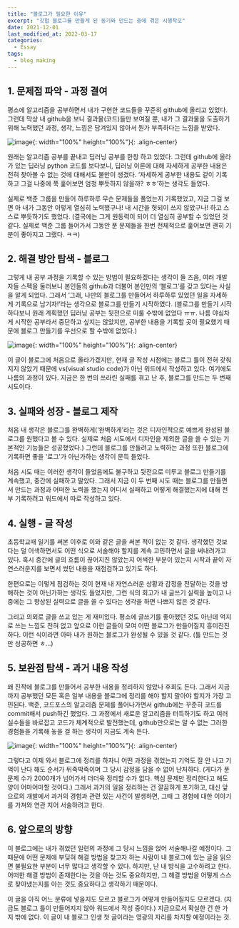 ```yaml
---
title: "블로그가 필요한 이유"
excerpt: "깃헙 블로그를 만들게 된 동기와 만드는 중에 겪은 시행착오"
date: 2021-12-01
last_modified_at: 2022-03-17
categories:
  - Essay
tags:
  - blog making
---
```


## 1. 문제점 파악 - 과정 결여
평소에 알고리즘을 공부하면서 내가 구현한 코드들을 꾸준히 github에 올리고 있었다. 그런데 막상 내 github을 보니 결과물(코드)들만 보여질 뿐, 내가 그 결과물을 도출하기 위해 노력했던 과정, 생각, 느낌은 담겨있지 않아서 뭔가 부족하다는 느낌을 받았다. 

![image](https://user-images.githubusercontent.com/30232837/158522443-689e83fd-8057-46c5-b185-825a0aed7c9b.png "github"){: width="100%" height="100%"}{: .align-center}

원래는 알고리즘 공부를 끝내고 딥러닝 공부를 한창 하고 있었다. 그런데 github에 올라가 있는 딥러닝 python 코드를 보다보니, 딥러닝 이론에 대해 자세하게 공부한 내용은 전혀 찾아볼 수 없는 것에 대해서도 불만이 생겼다. ‘자세하게 공부한 내용도 같이 기록하고 그걸 나중에 쭉 훑어보면 엄청 뿌듯하지 않을까? ㅎㅎ’하는 생각도 들었다. 

실제로 백준 그룹을 만들어 하루하루 무슨 문제들을 풀었는지 기록했었고, 지금 그걸 보면 아 내가 그동안 이렇게 열심히 노력했구나! 내 시간을 헛되이 쓰지 않았구나! 하고 스스로 뿌듯하기도 했었다. (결국에는 그게 원동력이 되어 더 열심히 공부할 수 있었던 것 같다. 실제로 백준 그룹 들어가서 그동안 푼 문제들을 한번 전체적으로 훑어보면 괜히 기분이 좋아지고 그랬다. ㅋㅋ)

## 2. 해결 방안 탐색 - 블로그
그렇게 내 공부 과정을 기록할 수 있는 방법이 필요하겠다는 생각이 들 즈음, 여러 개발자들 스펙을 둘러보니 본인들의 github과 더불어 본인만의 ‘블로그’를 갖고 있다는 사실을 알게 되었다. 그래서 ‘그래, 나만의 블로그를 만들어서 하루하루 있었던 일을 자세하게 기록으로 남기자!’라는 생각으로 블로그를 만들기 시작하였다. (블로그를 만들기 시작하다보니 원래 계획했던 딥러닝 공부는 뒷전으로 미룰 수밖에 없었다 ㅠㅠ. 나름 야심차게 시작한 공부라서 중단하고 싶지는 않았지만, 공부한 내용을 기록할 곳이 필요했기 때문에 블로그 만들기를 우선으로 할 수밖에 없었다.)

![image](https://user-images.githubusercontent.com/30232837/158537774-0ae58eaf-b470-49ed-852b-cc59fc1a078e.png "word"){: width="100%" height="100%"}{: .align-center}

이 글이 블로그에 처음으로 올라가겠지만, 현재 글 작성 시점에는 블로그 틀이 전혀 갖춰지지 않았기 때문에 vs(visual studio code)가 아닌 워드에서 작성하고 있다. 여기에도 나름의 과정이 있다. 지금은 한 번의 쓰라린 실패를 겪고 난 후, 블로그를 만드는 두 번째 시도이다. 

## 3. 실패와 성장 - 블로그 제작
처음 내 생각은 블로그를 완벽하게(‘완벽하게’라는 것은 디자인적으로 예쁘게 완성된 블로그를 원했다고 볼 수 있다. 실제로 처음 시도에서 디자인을 제외한 글을 쓸 수 있는 기본적인 기능들은 성공했었다.) 그런데 블로그를 만들려고 노력하는 과정 또한 블로그에 기록하면 좋을 '로그'가 아닌가하는 생각이 문득 들었다.

처음 시도 때는 이러한 생각이 들었음에도 불구하고 뒷전으로 미루고 블로그 만들기를 계속했고, 중간에 실패하고 말았다. 그래서 지금 이 두 번째 시도 때는 블로그를 만들면서 만드는 과정과 어떠한 노력을 했는지 어디서 실패하고 어떻게 해결했는지에 대해 전부 기록하려고 워드에서 따로 작성하고 있다.

## 4. 실행 - 글 작성
초등학교때 일기를 써본 이후로 이와 같은 글을 써본 적이 없는 것 같다. 생각했던 것보다는 덜 어색하면서도 어떤 식으로 서술해야 할지를 계속 고민하면서 글을 써내려가고 있다. 혹시 중간에 글의 흐름이 끊어지진 않았는지 어색한 부분이 있는지 시작과 끝이 자연스러운지를 보면서 썼던 내용을 재점검하고 있기도 하다.

한편으로는 이렇게 점검하는 것이 현재 내 자연스러운 상황과 감정을 전달하는 것을 방해하는 것이 아닌가하는 생각도 들었지만, 그런 식의 회고가 내 글쓰기 실력을 높이고 나중에는 그 향상된 실력으로 글을 쓸 수 있다는 생각을 하면 나쁘지 않은 것 같다. 

그리고 의외로 글을 쓰고 있는 게 재미있다. 평소에 글쓰기를 좋아했던 것도 아닌데 억지로 쓰는 느낌도 전혀 없고 앞으로 이런 글들이 모여 어떤 블로그가 만들어질지 흥미진진하다. 이런 식이라면 아마 내가 원하는 블로그가 완성될 수 있을 것 같다. (틀 만드는 것만 성공하면 ㅎ…)

## 5. 보완점 탐색 - 과거 내용 작성
왜 진작에 블로그를 만들어서 공부한 내용을 정리하지 않았나 후회도 든다. 그래서 지금까지 공부했던 모든 혹은 일부 내용을 블로그에 정리를 해야 할지 말아야 할지가 가장 고민된다. 백준, 코드포스의 알고리즘 문제를 풀어나가면서 github에는 꾸준히 코드를 commit해서 push하긴 했었다. 그 과정에서 새로운 알고리즘을 터득하기도 하고 여러 실수들을 바로잡고 코드가 체계적으로 발전했는데, github만으로는 알 수 없는 그러한 경험들을 기록해 놓을 걸 하는 생각이 지금도 계속 든다. 

![image](https://user-images.githubusercontent.com/30232837/158539018-be3e9a2e-884a-4cec-8cac-d0e352035fef.png "baekjoon"){: width="100%" height="100%"}{: .align-center}

그렇다고 이제 와서 블로그에 정리를 하자니 어떤 과정을 겪었는지 기억도 잘 안 나고 기억이 난다 해도 순서가 뒤죽박죽이며 그 당시 감정을 담을 수 없어 난처하다. (게다가 푼 문제 수가 2000개가 넘어가서 더더욱 정리할 수가 없다. 핵심 문제만 정리한다고 해도 양이 어마어마할 것이다.) 그래서 과거의 일을 정리하는 건 깔끔하게 포기하고, 대신 앞으로의 개발에서 과거의 경험과 관련 있는 사건이 발생하면, 그때 그 경험에 대한 이야기를 가져와 연관 지어 서술하려고 한다.

## 6. 앞으로의 방향
이 블로그에는 내가 겪었던 일련의 과정에 그 당시 느낌을 얹어 서술해나갈 예정이다. 그 때문에 어떤 문제에 부딪혀 해결 방법을 찾고자 하는 사람이 내 블로그에 있는 글을 읽으면 불필요한 부분이 너무 많다고 생각할 수 있다. 하지만, 난 내 방식을 고수하려고 한다. 어떠한 해결 방법이 존재한다는 것을 아는 것도 중요하지만, 그 해결 방법을 어떻게 스스로 찾아냈는지를 아는 것도 중요하다고 생각하기 때문이다. 

이 글을 아직 어느 분류에 넣을지도 모르고 블로그가 어떻게 만들어질지도 모르겠다. (지금도 블로그 틀이 만들어지지 않아 워드에서 작성 중이다.) 지금으로서 확실한 건 한 가지 밖에 없다. 이 글이 내 블로그 인생 첫 글이라는 영광의 자리를 차지할 예정이라는 것.